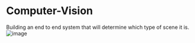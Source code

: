 # Computer-Vision

Building an end to end system that will determine which type of scene it is.
![image](https://github.com/zhaxuefan/image/master/718.png)
